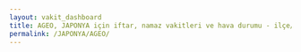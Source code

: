 ```yaml
---
layout: vakit_dashboard
title: AGEO, JAPONYA için iftar, namaz vakitleri ve hava durumu - ilçe/eyalet seç
permalink: /JAPONYA/AGEO/
---
```


<script type="text/javascript">
  var GLOBAL_COUNTRY = 'JAPONYA';
  var GLOBAL_CITY = 'AGEO';
  var GLOBAL_STATE = '';
  var lat = 72;
  var lon = 21;
</script>
